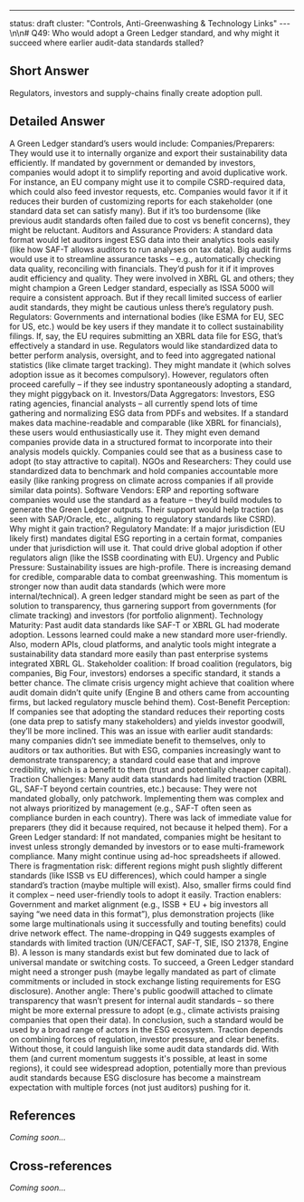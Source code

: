 ---
status: draft
cluster: "Controls, Anti-Greenwashing & Technology Links"
---\n\n# Q49: Who would adopt a Green Ledger standard, and why might it succeed where earlier audit-data standards stalled?

## Short Answer

Regulators, investors and supply-chains finally create adoption pull.

## Detailed Answer

A Green Ledger standard’s users would include:
Companies/Preparers: They would use it to internally organize and export their sustainability data efficiently. If mandated by government or demanded by investors, companies would adopt it to simplify reporting and avoid duplicative work. For instance, an EU company might use it to compile CSRD-required data, which could also feed investor requests, etc. Companies would favor it if it reduces their burden of customizing reports for each stakeholder (one standard data set can satisfy many). But if it’s too burdensome (like previous audit standards often failed due to cost vs benefit concerns), they might be reluctant.
Auditors and Assurance Providers: A standard data format would let auditors ingest ESG data into their analytics tools easily (like how SAF-T allows auditors to run analyses on tax data). Big audit firms would use it to streamline assurance tasks – e.g., automatically checking data quality, reconciling with financials. They’d push for it if it improves audit efficiency and quality. They were involved in XBRL GL and others; they might champion a Green Ledger standard, especially as ISSA 5000 will require a consistent approach. But if they recall limited success of earlier audit standards, they might be cautious unless there’s regulatory push.
Regulators: Governments and international bodies (like ESMA for EU, SEC for US, etc.) would be key users if they mandate it to collect sustainability filings. If, say, the EU requires submitting an XBRL data file for ESG, that’s effectively a standard in use. Regulators would like standardized data to better perform analysis, oversight, and to feed into aggregated national statistics (like climate target tracking). They might mandate it (which solves adoption issue as it becomes compulsory). However, regulators often proceed carefully – if they see industry spontaneously adopting a standard, they might piggyback on it.
Investors/Data Aggregators: Investors, ESG rating agencies, financial analysts – all currently spend lots of time gathering and normalizing ESG data from PDFs and websites. If a standard makes data machine-readable and comparable (like XBRL for financials), these users would enthusiastically use it. They might even demand companies provide data in a structured format to incorporate into their analysis models quickly. Companies could see that as a business case to adopt (to stay attractive to capital).
NGOs and Researchers: They could use standardized data to benchmark and hold companies accountable more easily (like ranking progress on climate across companies if all provide similar data points).
Software Vendors: ERP and reporting software companies would use the standard as a feature – they’d build modules to generate the Green Ledger outputs. Their support would help traction (as seen with SAP/Oracle, etc., aligning to regulatory standards like CSRD).
Why might it gain traction?
Regulatory Mandate: If a major jurisdiction (EU likely first) mandates digital ESG reporting in a certain format, companies under that jurisdiction will use it. That could drive global adoption if other regulators align (like the ISSB coordinating with EU).
Urgency and Public Pressure: Sustainability issues are high-profile. There is increasing demand for credible, comparable data to combat greenwashing. This momentum is stronger now than audit data standards (which were more internal/technical). A green ledger standard might be seen as part of the solution to transparency, thus garnering support from governments (for climate tracking) and investors (for portfolio alignment).
Technology Maturity: Past audit data standards like SAF-T or XBRL GL had moderate adoption. Lessons learned could make a new standard more user-friendly. Also, modern APIs, cloud platforms, and analytic tools might integrate a sustainability data standard more easily than past enterprise systems integrated XBRL GL.
Stakeholder coalition: If broad coalition (regulators, big companies, Big Four, investors) endorses a specific standard, it stands a better chance. The climate crisis urgency might achieve that coalition where audit domain didn’t quite unify (Engine B and others came from accounting firms, but lacked regulatory muscle behind them).
Cost-Benefit Perception: If companies see that adopting the standard reduces their reporting costs (one data prep to satisfy many stakeholders) and yields investor goodwill, they’ll be more inclined. This was an issue with earlier audit standards: many companies didn’t see immediate benefit to themselves, only to auditors or tax authorities. But with ESG, companies increasingly want to demonstrate transparency; a standard could ease that and improve credibility, which is a benefit to them (trust and potentially cheaper capital).
Traction Challenges: Many audit data standards had limited traction (XBRL GL, SAF-T beyond certain countries, etc.) because:
They were not mandated globally, only patchwork.
Implementing them was complex and not always prioritized by management (e.g., SAF-T often seen as compliance burden in each country).
There was lack of immediate value for preparers (they did it because required, not because it helped them).
For a Green Ledger standard:
If not mandated, companies might be hesitant to invest unless strongly demanded by investors or to ease multi-framework compliance. Many might continue using ad-hoc spreadsheets if allowed.
There is fragmentation risk: different regions might push slightly different standards (like ISSB vs EU differences), which could hamper a single standard’s traction (maybe multiple will exist).
Also, smaller firms could find it complex – need user-friendly tools to adopt it easily.
Traction enablers: Government and market alignment (e.g., ISSB + EU + big investors all saying “we need data in this format”), plus demonstration projects (like some large multinationals using it successfully and touting benefits) could drive network effect.
The name-dropping in Q49 suggests examples of standards with limited traction (UN/CEFACT, SAF-T, SIE, ISO 21378, Engine B). A lesson is many standards exist but few dominated due to lack of universal mandate or switching costs. To succeed, a Green Ledger standard might need a stronger push (maybe legally mandated as part of climate commitments or included in stock exchange listing requirements for ESG disclosure).
Another angle: There's public goodwill attached to climate transparency that wasn’t present for internal audit standards – so there might be more external pressure to adopt (e.g., climate activists praising companies that open their data).
In conclusion, such a standard would be used by a broad range of actors in the ESG ecosystem. Traction depends on combining forces of regulation, investor pressure, and clear benefits. Without those, it could languish like some audit data standards did. With them (and current momentum suggests it's possible, at least in some regions), it could see widespread adoption, potentially more than previous audit standards because ESG disclosure has become a mainstream expectation with multiple forces (not just auditors) pushing for it.

## References

*Coming soon...*

## Cross-references

*Coming soon...*